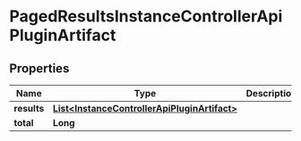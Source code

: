 

# PagedResultsInstanceControllerApiPluginArtifact


## Properties

| Name | Type | Description | Notes |
|------------ | ------------- | ------------- | -------------|
|**results** | [**List&lt;InstanceControllerApiPluginArtifact&gt;**](InstanceControllerApiPluginArtifact.md) |  |  |
|**total** | **Long** |  |  |



